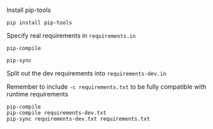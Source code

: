 

Install pip-tools
```shell
pip install pip-tools
```

Specify real requirements in `requirements.in`

```shell
pip-compile
```

```shell
pip-sync
```

Split out the dev requirements into `requirements-dev.in`

Remember to include `-c requirements.txt` to be fully compatible with
runtime requirements

```
pip-compile
pip-compile requirements-dev.txt
pip-sync requirements-dev.txt requirements.txt
```